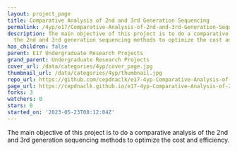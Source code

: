 ```yaml
---
layout: project_page
title: Comparative Analysis of 2nd and 3rd Generation Sequencing
permalink: /4yp/e17/Comparative-Analysis-of-2nd-and-3rd-Generation-Sequencing/
description: The main objective of this project is to do a comparative analysis of
  the 2nd and 3rd generation sequencing methods to optimize the cost and efficiency.
has_children: false
parent: E17 Undergraduate Research Projects
grand_parent: Undergraduate Research Projects
cover_url: /data/categories/4yp/cover_page.jpg
thumbnail_url: /data/categories/4yp/thumbnail.jpg
repo_url: https://github.com/cepdnaclk/e17-4yp-Comparative-Analysis-of-2nd-and-3rd-Generation-Sequencing
page_url: https://cepdnaclk.github.io/e17-4yp-Comparative-Analysis-of-2nd-and-3rd-Generation-Sequencing
forks: 3
watchers: 0
stars: 0
started_on: '2023-05-23T08:12:04Z'
---
```


The main objective of this project is to do a comparative analysis of the 2nd and 3rd generation sequencing methods to optimize the cost and efficiency.